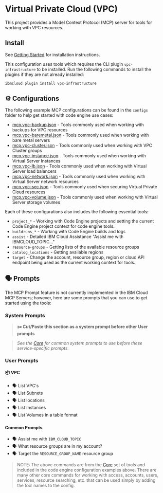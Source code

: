 # Virtual Private Cloud (VPC)

This project provides a Model Context Protocol (MCP) server for tools for working with VPC resources.

## Install

See [Getting Started](https://ibm-cloud.github.io/mcp/overview/) for installation instructions.

This configuration uses tools which requires the CLI plugin `vpc-infrastructure` to be installed.  Run the following commands to install the plugins if they are not already installed:

```bash
ibmcloud plugin install vpc-infrastructure
```

## ⚙️ Configurations

The following example MCP configurations can be found in the `configs` folder to help get started with code engine use cases:

- [mcp.vpc-backup.json](https://github.com/IBM-Cloud/ibmcloud-mcp-server/blob/main/src/vpc/configs/mcp.vpc-backup.json) - Tools commonly used when working with backups for VPC resources
- [mcp.vpc-baremetal.json](https://github.com/IBM-Cloud/ibmcloud-mcp-server/blob/main/src/vpc/configs/mcp.vpc-baremetal.json) - Tools commonly used when working with bare metal servers
- [mcp.vpc-cluster.json](https://github.com/IBM-Cloud/ibmcloud-mcp-server/blob/main/src/vpc/configs/mcp.vpc-cluster.json) - Tools commonly used when working with VPC Cluster groups
- [mcp.vpc-instance.json](https://github.com/IBM-Cloud/ibmcloud-mcp-server/blob/main/src/vpc/configs/mcp.vpc-instance.json) - Tools commonly used when working with Virtual Server Instances
- [mcp.vpc-lb.json](https://github.com/IBM-Cloud/ibmcloud-mcp-server/blob/main/src/vpc/configs/mcp.vpc-lb.json) - Tools commonly used when working with Virtual Server load balancers
- [mcp.vpc-network.json](https://github.com/IBM-Cloud/ibmcloud-mcp-server/blob/main/src/vpc/configs/mcp.vpc-network.json) - Tools commonly used when working with Virtual Server network resources
- [mcp.vpc-sec.json](https://github.com/IBM-Cloud/ibmcloud-mcp-server/blob/main/src/vpc/configs/mcp.vpc-sec.json) - Tools commonly used when securing Virtual Private Cloud resources
- [mcp.vpc-volume.json](https://github.com/IBM-Cloud/ibmcloud-mcp-server/blob/main/src/vpc/configs/mcp.vpc-volume.json) - Tools commonly used when working with Virtual Server storage volumes

Each of these configurations also includes the following essential tools:

- `project_*` - Working with Code Engine projects and setting the current Code Engine project context for code engine tools.
- `buildruns_*` - Working with Code Engine builds and logs
- `assist` - Detailed IBM Cloud Assistance "Assist me with IBMCLOUD_TOPIC..."
- `resource-groups` - Getting lists of the available resource groups
- `catalog_locations` - Getting available regions
- `target` - Change the account, resource group, region or cloud API endpoint being used as the current working context for tools.

## 🗣️ Prompts

The MCP Prompt feature is not currently implemented in the IBM Cloud MCP Servers; however, here are some prompts that you can 
use to get started using the tools:

### System Prompts

> **✂️ Cut/Paste this section as a system prompt before other User prompts**

> _See the [Core](https://github.com/IBM-Cloud/ibmcloud-mcp-server/blob/main/src/core/README.md) for common system prompts to use before these service-specific prompts._

### User Prompts

#### 📦 VPC

- 🗣️ List VPC's
- 🗣️ List Subnets
- 🗣️ List locations
- 🗣️ List Instances
- 🗣️ List Volumes in a table format

#### Common Prompts

- 🗣️ Assist me with `IBM_CLOUD_TOPIC`
- 🗣️ What resource groups are in my account?
- 🗣️ Target the `RESOURCE_GROUP_NAME` resource group

> NOTE: The above commands are from the [Core](https://github.com/IBM-Cloud/ibmcloud-mcp-server/blob/main/src/core/README.md) set of tools and included in the code engine configuration examples above.  There are many other core commands for working with access, accounts, users, services, resource searching, etc. that can be used simply by adding the tool names to the config.

